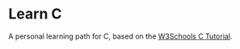 # Learn C

A personal learning path for C, based on the [W3Schools C Tutorial](https://www.w3schools.com/c/).
